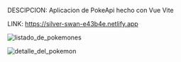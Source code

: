 DESCIPCION: Aplicacion de PokeApi hecho con Vue Vite 

LINK: https://silver-swan-e43b4e.netlify.app

![listado_de_pokemones](https://user-images.githubusercontent.com/74424452/167517900-1a866a70-7bd0-4c05-ab94-dea812cfe5d4.png)

![detalle_del_pokemon](https://user-images.githubusercontent.com/74424452/167517906-6a1c7b24-200e-4884-8897-b505d81795d4.png)
